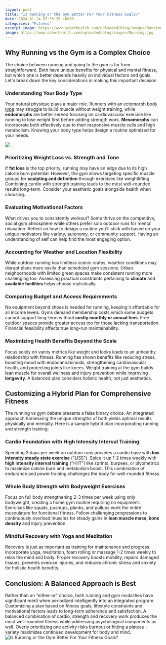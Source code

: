 ```yaml
---
layout: post
title: "Is Running or the Gym Better For Your Fitness Goals?"
date: 2024-01-24 07:33:35 +0000
categories: "Fitness"
excerpt_image: https://www.saberhealth.com/uploaded/blog/images/Running.jpg
image: https://www.saberhealth.com/uploaded/blog/images/Running.jpg
---
```


## Why Running vs the Gym is a Complex Choice 
The choice between running and going to the gym is far from straightforward. Both have unique benefits for physical and mental fitness, but which one is better depends heavily on individual factors and goals. Let's break down the key considerations in making this important decision.
### Understanding Your Body Type
Your natural physique plays a major role. Runners with an [ectomorph body type](https://store.fi.io.vn/chihuahuas-blue-chihuahua-dog-weightlifting-in-fitness-gym-chihuahua-dog) may struggle to build muscle without weight training, while **endomorphs** are better served focusing on cardiovascular exercise like running to lose weight first before adding strength work. **Mesomorphs** can incorporate both effectively due to their responsive muscle cells and high metabolism. Knowing your body type helps design a routine optimized for your needs.

![](https://i.pinimg.com/originals/d3/3a/45/d33a4557d4711df7b7fb6b2c730667d6.jpg)
### Prioritizing Weight Loss vs. Strength and Tone
If **fat loss** is the top priority, running may have an edge due to its high calorie burn potential. However, the gym allows targeting specific muscle groups for **sculpting and definition** through exercises like weightlifting. Combining cardio with strength training leads to the most well-rounded results long-term. Consider your aesthetic goals alongside health when choosing.
### Evaluating Motivational Factors 
What drives you to consistently workout? Some thrive on the competitive, social gym atmosphere while others prefer solo outdoor runs for mental relaxation. Reflect on how to design a routine you'll stick with based on your unique motivators like variety, autonomy, or community support. Having an understanding of self can help find the most engaging option.
### Accounting for Weather and Location Flexibility
While outdoor running has limitless scenic routes, weather conditions may disrupt plans more easily than scheduled gym sessions. Urban neighborhoods with limited green spaces make consistent running more challenging too. Assessing practical constraints pertaining to **climate** and **available facilities** helps choose realistically. 
### Comparing Budget and Access Requirements
No equipment beyond shoes is needed for running, keeping it affordable for all income levels. Gyms demand membership costs which some budgets cannot support long-term without **costly monthly or annual fees**. Free outdoor spaces provide greater access too for those lacking transportation. Financial feasibility affects true long-run maintainability.
### Maximizing Health Benefits Beyond the Scale 
Focus solely on vanity metrics like weight and looks leads to an unhealthy relationship with fitness. Running has shown benefits like reducing stress, boosting mood with endocannabinoids, strengthening cardiovascular health, and protecting joints like knees. Weight training at the gym builds lean muscle for overall wellness and injury prevention while improving **longevity**. A balanced plan considers holistic health, not just aesthetics.
## Customizing a Hybrid Plan for Comprehensive Fitness
The running vs gym debate presents a false binary choice. An integrated approach harnessing the unique strengths of both yields optimal results physically and mentally. Here is a sample hybrid plan incorporating running and strength training:
### Cardio Foundation with High Intensity Interval Training
Spending 3 days per week on outdoor runs provides a cardio base with **low intensity steady state exercise** ("LISS"). Spice it up 1-2 times weekly with **high intensity interval training** ("HIIT") like sprints, burpees, or plyometrics to maximize calorie burn and metabolism boost. This combination of endurance and power training challenges the body for well-rounded fitness. 
### Whole Body Strength with Bodyweight Exercises
Focus on full body strengthening 2-3 times per week using only bodyweight, creating a home gym routine requiring no equipment. Exercises like squats, pushups, planks, and pullups work the entire musculature for functional fitness. Follow challenging progressions to continuously overload muscles for steady gains in **lean muscle mass, bone density** and injury prevention.
### Mindful Recovery with Yoga and Meditation  
Recovery is just as important as training for maintenance and progress. Incorporate yoga, meditation, foam rolling or massage 1-2 times weekly to relax the mind and body. Proper recovery boosts mobility, repairs damaged tissues, prevents overuse injuries, and reduces chronic stress and anxiety for holistic health benefits.
## Conclusion: A Balanced Approach is Best
Rather than an "either-or" choice, both running and gym modalities have significant merit when periodized intelligently into an integrated program. Customizing a plan based on fitness goals, lifestyle constraints and motivational factors leads to long-term adherence and satisfaction. A balanced combination of cardio, strength and recovery work produces the most well-rounded fitness while addressing psychological components as well. Overly prioritizing one activity risks burnout or hitting a plateau - variety maximizes continued development for body and mind.
![Is Running or the Gym Better For Your Fitness Goals?](https://www.saberhealth.com/uploaded/blog/images/Running.jpg)